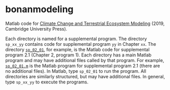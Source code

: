 # bonanmodeling

Matlab code for [Climate Change and Terrestrial Ecosystem Modeling](http://www.cgd.ucar.edu/staff/bonan/ecomod/index.html) (2019, Cambridge University Press). 

Each directory is named for a supplemental program. The directory `sp_xx_yy` contains code for supplemental program `yy` in Chapter `xx`. The directory [`sp_02_01`](sp_02_01), for example, is the Matlab code for supplemental program 2.1 (Chapter 2, program 1). Each directory has a main Matlab program and may have additional files called by that program. For example, [`sp_02_01.m`](sp_02_01/sp_02_01.m) is the Matlab program for supplemental program 2.1 (there are no additional files). In Matlab, type `sp_02_01` to run the program. All directories are similarly structured, but may have additional files. In general, type `sp_xx_yy` to execute the programs.
